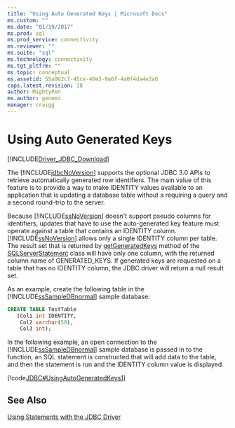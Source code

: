 ```yaml
---
title: "Using Auto Generated Keys | Microsoft Docs"
ms.custom: ""
ms.date: "01/19/2017"
ms.prod: sql
ms.prod_service: connectivity
ms.reviewer: ""
ms.suite: "sql"
ms.technology: connectivity
ms.tgt_pltfrm: ""
ms.topic: conceptual
ms.assetid: 55a062c7-45ce-40e3-9a6f-4a0f4da4e2a6
caps.latest.revision: 18
author: MightyPen
ms.author: genemi
manager: craigg
---
```

# Using Auto Generated Keys
[!INCLUDE[Driver_JDBC_Download](../../includes/driver_jdbc_download.md)]

  The [!INCLUDE[jdbcNoVersion](../../includes/jdbcnoversion_md.md)] supports the optional JDBC 3.0 APIs to retrieve automatically generated row identifiers. The main value of this feature is to provide a way to make IDENTITY values available to an application that is updating a database table without a requiring a query and a second round-trip to the server.  
  
 Because [!INCLUDE[ssNoVersion](../../includes/ssnoversion_md.md)] doesn't support pseudo columns for identifiers, updates that have to use the auto-generated key feature must operate against a table that contains an IDENTITY column. [!INCLUDE[ssNoVersion](../../includes/ssnoversion_md.md)] allows only a single IDENTITY column per table. The result set that is returned by [getGeneratedKeys](../../connect/jdbc/reference/getgeneratedkeys-method-sqlserverstatement.md) method of the [SQLServerStatement](../../connect/jdbc/reference/sqlserverstatement-class.md) class will have only one column, with the returned column name of GENERATED_KEYS. If generated keys are requested on a table that has no IDENTITY column, the JDBC driver will return a null result set.  
  
 As an example, create the following table in the [!INCLUDE[ssSampleDBnormal](../../includes/sssampledbnormal_md.md)] sample database:  
  
```sql
CREATE TABLE TestTable   
   (Col1 int IDENTITY,   
    Col2 varchar(50),   
    Col3 int);  
```  
  
 In the following example, an open connection to the [!INCLUDE[ssSampleDBnormal](../../includes/sssampledbnormal_md.md)] sample database is passed in to the function, an SQL statement is constructed that will add data to the table, and then the statement is run and the IDENTITY column value is displayed.  
  
 [!code[JDBC#UsingAutoGeneratedKeys1](../../connect/jdbc/codesnippet/Java/using-auto-generated-keys_1.java)]  
  
## See Also  
 [Using Statements with the JDBC Driver](../../connect/jdbc/using-statements-with-the-jdbc-driver.md)  
  
  
